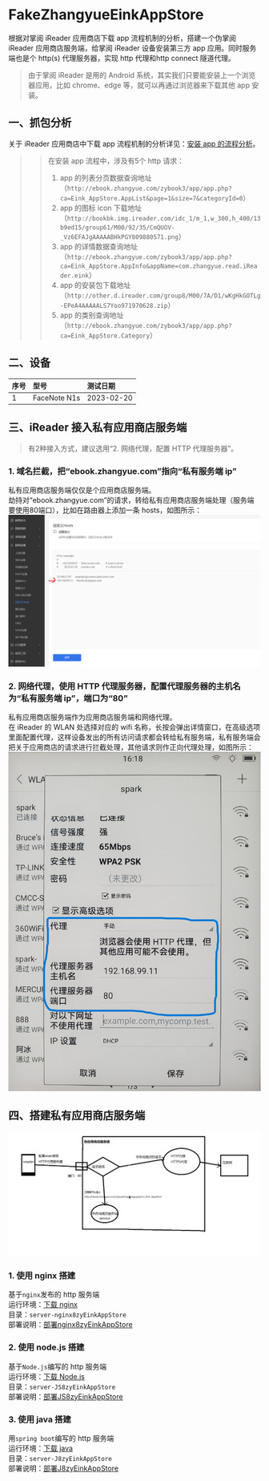 # FakeZhangyueEinkAppStore 

根据对掌阅 iReader 应用商店下载 app 流程机制的分析，搭建一个伪掌阅 iReader 应用商店服务端，给掌阅 iReader 设备安装第三方 app 应用。同时服务端也是个 http(s) 代理服务器，实现 http 代理和http connect 隧道代理。  

> 由于掌阅 iReader 是用的 Android 系统，其实我们只要能安装上一个浏览器应用，比如 chrome、edge 等，就可以再通过浏览器来下载其他 app 安装。  

## 一、抓包分析
关于 iReader 应用商店中下载 app 流程机制的分析详见：[安装 app 的流程分析](./docs/%E5%AE%89%E8%A3%85app%E7%9A%84%E6%B5%81%E7%A8%8B%E5%88%86%E6%9E%90.md)。    

>> 在安装 app 流程中，涉及有5个 http 请求：  
>> 1. app 的列表分页数据查询地址（`http://ebook.zhangyue.com/zybook3/app/app.php?ca=Eink_AppStore.AppList&page=1&size=7&categoryId=0`）
>> 2. app 的图标 icon 下载地址（`http://bookbk.img.ireader.com/idc_1/m_1,w_300,h_400/13b9ed15/group61/M00/92/35/CmQUOV-_Vz6EFAJgAAAAABHkPGY809880571.png`）
>> 3. app 的详情数据查询地址（`http://ebook.zhangyue.com/zybook3/app/app.php?ca=Eink_AppStore.AppInfo&appName=com.zhangyue.read.iReader.eink`）
>> 4. app 的安装包下载地址（`http://other.d.ireader.com/group8/M00/7A/D1/wKgHkGOTLg-EPeA4AAAAALS7Yoo971970628.zip`）
>> 5. app 的类别查询地址（`http://ebook.zhangyue.com/zybook3/app/app.php?ca=Eink_AppStore.Category`）

## 二、设备
| 序号  | 型号           | 测试日期        |
| :---- | :------------- | :------------- |
| 1     | FaceNote N1s   | 2023-02-20     |

## 三、iReader 接入私有应用商店服务端
> 有2种接入方式，建议选用“2. 网络代理，配置 HTTP 代理服务器”。  

### 1. 域名拦截，把“ebook.zhangyue.com”指向“私有服务端 ip”  
私有应用商店服务端仅仅是个应用商店服务端。  
劫持对“ebook.zhangyue.com”的请求，转给私有应用商店服务端处理（服务端要使用80端口），比如在路由器上添加一条 hosts，如图所示：![域名拦截 ebook.zhangyue.com](./docs/jietu/在局域网内拦截域名.png)

### 2. 网络代理，使用 HTTP 代理服务器，配置代理服务器的主机名为“私有服务端 ip”，端口为“80” 
私有应用商店服务端作为应用商店服务端和网络代理。  
在 iReader 的 WLAN 处选择对应的 wifi 名称，长按会弹出详情窗口，在高级选项里面配置代理，这样设备发出的所有访问请求都会转给私有服务端，私有服务端会把关于应用商店的请求进行拦截处理，其他请求则作正向代理处理，如图所示：![在 iReader 的 WLAN 处配置使用 HTTP 代理](./docs/jietu/在设备wlan上配置HTTP代理服务器.jpg)

## 四、搭建私有应用商店服务端
![部署示意图](/docs/jietu/部署示意图.png)

### 1. 使用 nginx 搭建
基于`nginx`发布的 http 服务端  
运行环境：[下载 nginx](https://nginx.org/en/download.html)  
目录：`server-nginx8zyEinkAppStore`  
部署说明：[部署nginx8zyEinkAppStore](server-nginx8zyEinkAppStore/README.md)  

### 2. 使用 node.js 搭建
基于`Node.js`编写的 http 服务端  
运行环境：[下载 Node.js](https://nodejs.org/en/download/)  
目录：`server-JS8zyEinkAppStore`  
部署说明：[部署JS8zyEinkAppStore](server-JS8zyEinkAppStore/README.md)  

### 3. 使用 java 搭建
用`spring boot`编写的 http 服务端  
运行环境：[下载 java](https://www.java.com/zh-CN/)  
目录：`server-J8zyEinkAppStore`  
部署说明：[部署J8zyEinkAppStore](server-J8zyEinkAppStore/README.md)  


